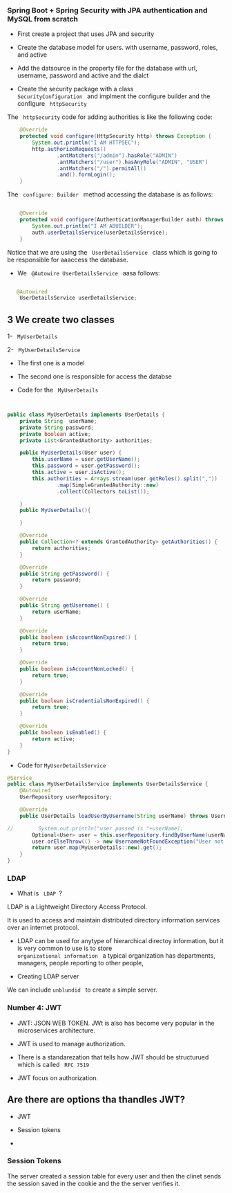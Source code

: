 ### Spring Boot + Spring Security with JPA authentication and MySQL from scratch


- First create a project that uses JPA and security

- Create the database model for users. with username, password, roles, and active

- Add the datsource in the property file for the database with url, username, password and active and the dialct

- Create the security package with a class <code> SecurityConfiguration </code> and implment the configure builder and the configure <code> httpSecurity</code>

The  <code> httpSecurity</code> code for adding authorities is like the following code:

```java
    @Override
    protected void configure(HttpSecurity http) throws Exception {
        System.out.println("I AM HTTPSEC");
        http.authorizeRequests()
                .antMatchers("/admin").hasRole("ADMIN")
                .antMatchers("/user").hasAnyRole("ADMIN", "USER")
                .antMatchers("/").permitAll()
                .and().formLogin();
    }

```

The  <code> configure: Builder </code> method accessing the database is as follows:

```java

    @Override
    protected void configure(AuthenticationManagerBuilder auth) throws Exception {
        System.out.println("I AM ABUILDER");
        auth.userDetailsService(userDetailsService);
    }

```


Notice that we are using the <code> UserDetailsService </code> class which is going to be responsible for aaaccess the database. 


- We <code> @Autowire UserDetailsService </code> aasa follows:

```java

   @Autowired
    UserDetailsService userDetailsService;

```

## 3 We create two classes 

1- <code> MyUserDetails</code>

2- <code> MyUserDetailsService</code>

- The first one is a model

- The second one is responsible for access the databse


- Code for the <code> MyUserDetails</code>

```java


public class MyUserDetails implements UserDetails {
    private String  userName;
    private String password;
    private boolean active;
    private List<GrantedAuthority> authorities;

    public MyUserDetails(User user) {
        this.userName = user.getUserName();
        this.password = user.getPassword();
        this.active = user.isActive();
        this.authorities = Arrays.stream(user.getRoles().split(","))
                .map(SimpleGrantedAuthority::new)
                .collect(Collectors.toList());

    }
    public MyUserDetails(){

    }

    @Override
    public Collection<? extends GrantedAuthority> getAuthorities() {
        return authorities;
    }

    @Override
    public String getPassword() {
        return password;
    }

    @Override
    public String getUsername() {
        return userName;
    }

    @Override
    public boolean isAccountNonExpired() {
        return true;
    }

    @Override
    public boolean isAccountNonLocked() {
        return true;
    }

    @Override
    public boolean isCredentialsNonExpired() {
        return true;
    }

    @Override
    public boolean isEnabled() {
        return active;
    }
}

```

- Code for <code>MyUserDetailsService</code>

```java
@Service
public class MyUserDetailsService implements UserDetailsService {
    @Autowired
    UserRepository userRepository;

    @Override
    public UserDetails loadUserByUsername(String userName) throws UsernameNotFoundException {

//        System.out.println("user passed is "+userName);
        Optional<User> user = this.userRepository.findByUserName(userName); // The username we used to authenticate
        user.orElseThrow(() -> new UsernameNotFoundException("User not Found "+userName));
        return user.map(MyUserDetails::new).get();
    }
}

```



### LDAP

- What is <code> LDAP </code>? 

LDAP is a Lightweight Directory Access Protocol. 

It is used to access and maintain distributed directory information services over an internet protocol.

- LDAP can be used for anytype of hierarchical directoy information, but it is very common to use is to store<code> organizational information </code> a typical organization has  departments, managers, people reporting to other people, 


- Creating LDAP server


We can include <code>unblundid </code> to create a simple server.



### Number 4: JWT

- JWT: JSON WEB TOKEN. JWt is also has become very popular in the microservices architecture. 

- JWT is used to manage authorization.

- There is a standarezation that tells how JWT should be structurued which is called <code> RFC 7519</code>


- JWT focus on authorization. 

## Are there are options tha thandles JWT?

- JWT

- Session tokens

-
### Session Tokens 


The server created a session table for every user and then the clinet sends the session saved in the cookie and the the server verifies it. 


